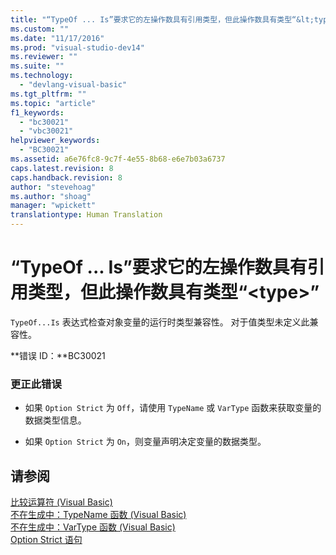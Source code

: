 ```yaml
---
title: "“TypeOf ... Is”要求它的左操作数具有引用类型，但此操作数具有类型“&lt;type&gt;” | Microsoft Docs"
ms.custom: ""
ms.date: "11/17/2016"
ms.prod: "visual-studio-dev14"
ms.reviewer: ""
ms.suite: ""
ms.technology: 
  - "devlang-visual-basic"
ms.tgt_pltfrm: ""
ms.topic: "article"
f1_keywords: 
  - "bc30021"
  - "vbc30021"
helpviewer_keywords: 
  - "BC30021"
ms.assetid: a6e76fc8-9c7f-4e55-8b68-e6e7b03a6737
caps.latest.revision: 8
caps.handback.revision: 8
author: "stevehoag"
ms.author: "shoag"
manager: "wpickett"
translationtype: Human Translation
---
```

# “TypeOf ... Is”要求它的左操作数具有引用类型，但此操作数具有类型“&lt;type&gt;”
`TypeOf...Is` 表达式检查对象变量的运行时类型兼容性。 对于值类型未定义此兼容性。  
  
 **错误 ID：**BC30021  
  
### 更正此错误  
  
-   如果 `Option Strict` 为 `Off`，请使用 `TypeName` 或 `VarType` 函数来获取变量的数据类型信息。  
  
-   如果 `Option Strict` 为 `On`，则变量声明决定变量的数据类型。  
  
## 请参阅  
 [比较运算符 \(Visual Basic\)](../../visual-basic/programming-guide/language-features/operators-and-expressions/comparison-operators.md)   
 [不在生成中：TypeName 函数 \(Visual Basic\)](http://msdn.microsoft.com/zh-cn/6197bc6c-e8a6-4711-883c-0c95e94e272c)   
 [不在生成中：VarType 函数 \(Visual Basic\)](http://msdn.microsoft.com/zh-cn/e820b6fc-faa6-4de4-836a-0466032dc190)   
 [Option Strict 语句](../../visual-basic/language-reference/statements/option-strict-statement.md)